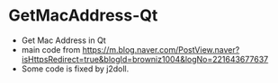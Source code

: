 # GetMacAddress-Qt

- Get Mac Address in Qt
- main code from https://m.blog.naver.com/PostView.naver?isHttpsRedirect=true&blogId=browniz1004&logNo=221643677637
- Some code is fixed by j2doll.
